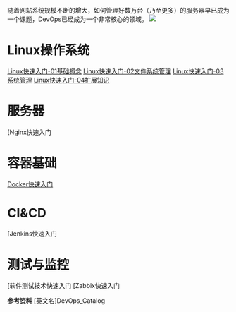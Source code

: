 随着网站系统规模不断的增大，如何管理好数万台（乃至更多）的服务器早已成为一个课题，DevOps已经成为一个非常核心的领域。
![](http://images2017.cnblogs.com/blog/636325/201708/636325-20170807182651580-851915957.png)

# Linux操作系统 #
[Linux快速入门-01基础概念](http://www.cnblogs.com/xiong2ge/p/Linux_Basic_Fast01.html)
[Linux快速入门-02文件系统管理](http://www.cnblogs.com/xiong2ge/p/Linux_FileSystem_Fast02.html)
[Linux快速入门-03系统管理](http://www.cnblogs.com/xiong2ge/p/Linux_System_Fast03.html)
[Linux快速入门-04扩展知识](http://www.cnblogs.com/xiong2ge/p/Linux_Extention_Fast04.html)

# 服务器 #
[Nginx快速入门


# 容器基础 #
[Docker快速入门](http://www.cnblogs.com/xiong2ge/p/Docker_Fast.html)

# CI&CD #
[Jenkins快速入门


# 测试与监控 #
[软件测试技术快速入门
[Zabbix快速入门

**参考资料**
[英文名]DevOps_Catalog

